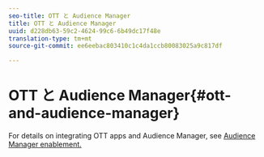 ```yaml
---
seo-title: OTT と Audience Manager
title: OTT と Audience Manager
uuid: d228db63-59c2-4624-99c6-6b49dc17f48e
translation-type: tm+mt
source-git-commit: ee6eebac803410c1c4da1ccb80083025a9c817df

---
```



# OTT と Audience Manager{#ott-and-audience-manager}

For details on integrating OTT apps and Audience Manager, see [Audience Manager enablement.](../../intro-to-ava/am-enablement.md)
